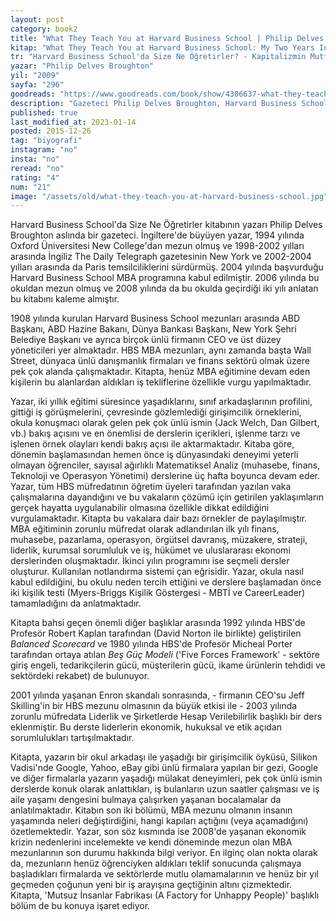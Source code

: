 ```yaml
---
layout: post
category: book2
title: "What They Teach You at Harvard Business School | Philip Delves Broughton (Kitap)"  
kitap: "What They Teach You at Harvard Business School: My Two Years Inside the Cauldron of Capitalism"  
tr: "Harvard Business School'da Size Ne Öğretirler? - Kapitalizmin Mutfağında Geçirdiğim İki Yıl"  
yazar: "Philip Delves Broughton"  
yil: "2009"  
sayfa: "296"  
goodreads: "https://www.goodreads.com/book/show/4306637-what-they-teach-you-at-harvard-business-school"
description: "Gazeteci Philip Delves Broughton, Harvard Business School'da geçirdiği iki yılı anlatıyor."
published: true
last_modified_at: 2023-01-14
posted: 2015-12-26
tag: "biyografi"
instagram: "no"
insta: "no"
reread: "no"
rating: "4"
num: "21"
image: "/assets/old/what-they-teach-you-at-harvard-business-school.jpg"
---
```


Harvard Business School'da Size Ne Öğretirler kitabının yazarı Philip Delves Broughton aslında bir gazeteci. İngiltere'de büyüyen yazar, 1994 yılında Oxford Üniversitesi New College'dan mezun olmuş ve 1998-2002 yılları arasında İngiliz The Daily Telegraph gazetesinin New York ve 2002-2004 yılları arasında da Paris temsilciliklerini sürdürmüş. 2004 yılında başvurduğu Harvard Business School MBA programına kabul edilmiştir. 2006 yılında bu okuldan mezun olmuş ve 2008 yılında da bu okulda geçirdiği iki yılı anlatan bu kitabını kaleme almıştır.  
  
1908 yılında kurulan Harvard Business School mezunları arasında ABD Başkanı, ABD Hazine Bakanı, Dünya Bankası Başkanı, New York Şehri Belediye Başkanı ve ayrıca birçok ünlü firmanın CEO ve üst düzey yöneticileri yer almaktadır. HBS MBA mezunları, aynı zamanda başta Wall Street, dünyaca ünlü danışmanlık firmaları ve finans sektörü olmak üzere pek çok alanda çalışmaktadır. Kitapta, henüz MBA eğitimine devam eden kişilerin bu alanlardan aldıkları iş tekliflerine özellikle vurgu yapılmaktadır.  
  
Yazar, iki yıllık eğitimi süresince yaşadıklarını, sınıf arkadaşlarının profilini, gittiği iş görüşmelerini, çevresinde gözlemlediği girişimcilik örneklerini, okula konuşmacı olarak gelen pek çok ünlü ismin (Jack Welch, Dan Gilbert, vb.) bakış açısını ve en önemlisi de derslerin içerikleri, işlenme tarzı ve işlenen örnek olayları kendi bakış açısı ile aktarmaktadır. Kitaba göre, dönemin başlamasından hemen önce iş dünyasındaki deneyimi yeterli olmayan öğrenciler, sayısal ağırlıklı Matematiksel Analiz (muhasebe, finans, Teknoloji ve Operasyon Yönetimi) derslerine üç hafta boyunca devam eder. Yazar, tüm HBS müfredatının öğretim üyeleri tarafından yazılan vaka çalışmalarına dayandığını ve bu vakaların çözümü için getirilen yaklaşımların gerçek hayatta uygulanabilir olmasına özellikle dikkat edildiğini vurgulamaktadır. Kitapta bu vakalara dair bazı örnekler de paylaşılmıştır. MBA eğitiminin zorunlu müfredat olarak adlandırılan ilk yılı finans, muhasebe, pazarlama, operasyon, örgütsel davranış, müzakere, strateji, liderlik, kurumsal sorumluluk ve iş, hükümet ve uluslararası ekonomi derslerinden oluşmaktadır. İkinci yılın programını ise seçmeli dersler oluşturur. Kullanılan notlandırma sistemi çan eğrisidir. Yazar, okula nasıl kabul edildiğini, bu okulu neden tercih ettiğini ve derslere başlamadan önce iki kişilik testi (Myers-Briggs Kişilik Göstergesi - MBTİ ve CareerLeader) tamamladığını da anlatmaktadır.  
  
Kitapta bahsi geçen önemli diğer başlıklar arasında 1992 yılında HBS'de Profesör Robert Kaplan tarafından (David Norton ile birlikte) geliştirilen *Balanced Scorecard* ve 1980 yılında HBS'de Profesör Micheal Porter tarafından ortaya atılan *Beş Güç Modeli* ('Five Forces Framework' - sektöre giriş engeli, tedarikçilerin gücü, müşterilerin gücü, ikame ürünlerin tehdidi ve sektördeki rekabet) de bulunuyor.  
  
2001 yılında yaşanan Enron skandalı sonrasında, - firmanın CEO'su Jeff Skilling'in bir HBS mezunu olmasının da büyük etkisi ile - 2003 yılında zorunlu müfredata Liderlik ve Şirketlerde Hesap Verilebilirlik başlıklı bir ders eklenmiştir. Bu derste liderlerin ekonomik, hukuksal ve etik açıdan sorumlulukları tartışılmaktadır.  
  
Kitapta, yazarın bir okul arkadaşı ile yaşadığı bir girişimcilik öyküsü, Silikon Vadisi'nde Google, Yahoo, eBay gibi ünlü firmalara yapılan bir gezi, Google ve diğer firmalarla yazarın yaşadığı mülakat deneyimleri, pek çok ünlü ismin derslerde konuk olarak anlattıkları, iş bulanların uzun saatler çalışması ve iş aile yaşamı dengesini bulmaya çalışırken yaşanan bocalamalar da anlatılmaktadır. Kitabın son iki bölümü, MBA mezunu olmanın insanın yaşamında neleri değiştirdiğini, hangi kapıları açtığını (veya açamadığını) özetlemektedir. Yazar, son söz kısmında ise 2008'de yaşanan ekonomik krizin nedenlerini incelemekte ve kendi döneminde mezun olan MBA mezunlarının son durumu hakkında bilgi veriyor. En ilginç olan nokta olarak da, mezunların henüz öğrenciyken aldıkları teklif sonucunda çalışmaya başladıkları firmalarda ve sektörlerde mutlu olamamalarının ve henüz bir yıl geçmeden çoğunun yeni bir iş arayışına geçtiğinin altını çizmektedir. Kitapta, 'Mutsuz İnsanlar Fabrikası (A Factory for Unhappy People)' başlıklı bölüm de bu konuya işaret ediyor. 
  
  
